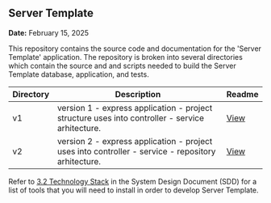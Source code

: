## Server Template

**Date:** February 15, 2025


This repository contains the source code and documentation for the 'Server Template' application. The repository is broken into several directories which contain the source and and scripts needed to build the Server Template database, application, and tests.

|Directory|Description|Readme|
|---|---|---|
|v1|version 1 - express application - project structure uses into controller - service arhitecture. |[View](app/v1/README.MD)|
|v2|version 2 - express application - project uses into controller - service - repository arhitecture. |[View](app/v2/README.MD)|


Refer to [3.2 Technology Stack](Design/README.md#32-technology-stack) in the System Design Document (SDD) for a list of tools that you will need to install in order to develop Server Template.

